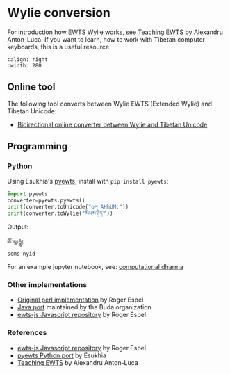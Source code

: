 # Wylie conversion

For introduction how EWTS Wylie works, see [Teaching EWTS](https://www.thlib.org/reference/transliteration/teachingewts.pdf) by Alexandru Anton-Luca. If you want to learn, how to work with Tibetan computer keyboards, this is a useful resource.

```{image} Images/ewts_converter.jpg
:align: right
:width: 280
```
## Online tool

The following tool converts between Wylie EWTS (Extended Wylie) and Tibetan Unicode:

* [Bidirectional online converter between Wylie and Tibetan Unicode](https://www.lotsawahouse.org/Static/tools/ewts.html)

## Programming

### Python

Using Esukhia's [pyewts](https://github.com/OpenPecha-dev/pyewts), install with `pip install pyewts`:

```python
import pyewts
converter=pyewts.pyewts()
print(converter.toUnicode("oM AHhUM:"))
print(converter.toWylie("སེམས་ཉིད་"))
```
Output:
```
ཨོཾ་ཨཱཿཧཱུཾ༔
sems nyid 
```

For an example jupyter notebook, see: [computational dharma](computational_dharma.ipynb)

### Other implementations

- [Original perl implementation](https://www.lotsawahouse.org/Static/Lingua-BO-Wylie-dev.zip) by Roger Espel
- [Java port](https://github.com/buda-base/ewts-converter) maintained by the Buda organization
- [ewts-js Javascript repository](https://github.com/rogerespel/ewts-js) by Roger Espel.

### References

- [ewts-js Javascript repository](https://github.com/rogerespel/ewts-js) by Roger Espel.
- [pyewts Python port](https://github.com/OpenPecha-dev/pyewts) by Esukhia
- [Teaching EWTS](https://www.thlib.org/reference/transliteration/teachingewts.pdf) by Alexandru Anton-Luca

